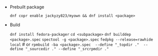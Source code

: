 * Prebuilt package

    `dnf copr enable jackyzy823/myown && dnf install <package>`

* Build

    `dnf install fedora-packager`
    `cd <subpackage>`
    `dnf builddep <package>.spec`
    `spectool -g <package>.spec`
    `fedpkg --release=rawhide local` # or  `rpmbuild -ba <package>.spec  --define "_topdir ."  --define "_sourcedir ." --define "_srcrpmdir ."`
